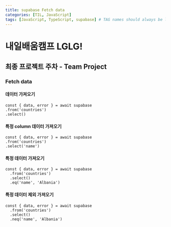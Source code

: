 ```yaml
---
title: supabase Fetch data
categories: [TIL, JavaScript]
tags: [JavaScript, TypeScript, supabase] # TAG names should always be lowercase
---
```


# 내일배움캠프 LGLG!

## 최종 프로젝트 주차 - Team Project

### Fetch data

#### 데이터 가져오기
```tsx
const { data, error } = await supabase
.from('countries')
.select()
```

#### 특정 column 데이터 가져오기
```tsx
const { data, error } = await supabase
.from('countries')
.select('name')
```

#### 특정 데이터 가져오기
```tsx
const { data, error } = await supabase
  .from('countries')
  .select()
  .eq('name', 'Albania')
```

#### 특정 데이터 제외 가져오기
```tsx
const { data, error } = await supabase
  .from('countries')
  .select()
  .neq('name', 'Albania')
```
